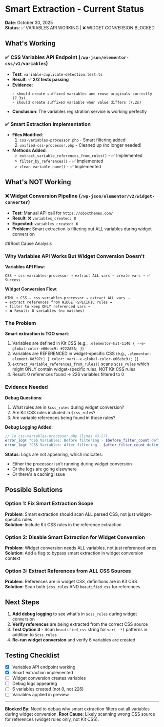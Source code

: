 # Smart Extraction - Current Status

**Date**: October 30, 2025  
**Status**: ✅ VARIABLES API WORKING | ❌ WIDGET CONVERSION BLOCKED

## What's Working

### ✅ CSS Variables API Endpoint (`/wp-json/elementor-css/v1/variables`)
- **Test**: `variable-duplicate-detection.test.ts`
- **Result**: ✅ **2/2 tests passing**
- **Evidence**:
  ```
  ✓ should create suffixed variables and reuse originals correctly (7.3s)
  ✓ should create suffixed variable when value differs (7.2s)
  ```
- **Conclusion**: The variables registration service is working perfectly

### ✅ Smart Extraction Implementation
- **Files Modified**:
  1. `css-variables-processor.php` - Smart filtering added
  2. `unified-css-processor.php` - Cleaned up (no longer needed)
- **Methods Added**:
  - `extract_variable_references_from_rules()` - ✅ Implemented
  - `filter_by_references()` - ✅ Implemented
  - `clean_variable_name()` - ✅ Implemented

## What's NOT Working

### ❌ Widget Conversion Pipeline (`/wp-json/elementor/v2/widget-converter`)
- **Test**: Manual API call for `https://oboxthemes.com/`
- **Result**: ❌ `variables_created: 0`
- **Expected**: `variables_created: 6`
- **Problem**: Smart extraction is filtering out ALL variables during widget conversion

##Root Cause Analysis

### Why Variables API Works But Widget Conversion Doesn't

**Variables API Flow**:
```
CSS → css-variables-processor → extract ALL vars → create vars → ✅ Success
```

**Widget Conversion Flow**:
```
HTML + CSS → css-variables-processor → extract ALL vars → 
→ extract references from WIDGET-SPECIFIC rules →
→ filter to keep ONLY referenced vars →
→ ❌ Result: 0 variables (no matches)
```

### The Problem

**Smart extraction is TOO smart**:
1. Variables are defined in Kit CSS (e.g., `.elementor-kit-1140 { --e-global-color-e66ebc9: #222A5A; }`)
2. Variables are REFERENCED in widget-specific CSS (e.g., `.elementor-element-6d397c1 { color: var(--e-global-color-e66ebc9); }`)
3. `extract_variable_references_from_rules()` scans `$css_rules` which might ONLY contain widget-specific rules, NOT Kit CSS rules
4. Result: 0 references found → 226 variables filtered to 0

### Evidence Needed

**Debug Questions**:
1. What rules are in `$css_rules` during widget conversion?
2. Are Kit CSS rules included in `$css_rules`?
3. Are variable references being found in those rules?

**Debug Logging Added**:
```php
// In css-variables-processor.php (lines 43-57)
error_log( "CSS Variables: Before filtering - $before_filter_count definitions, $ref_count referenced" );
error_log( "CSS Variables: After filtering - $after_filter_count definitions remain" );
```

**Status**: Logs are not appearing, which indicates:
- Either the processor isn't running during widget conversion
- Or the logs are going elsewhere
- Or there's a caching issue

## Possible Solutions

### Option 1: Fix Smart Extraction Scope
**Problem**: Smart extraction should scan ALL parsed CSS, not just widget-specific rules  
**Solution**: Include Kit CSS rules in the reference extraction

### Option 2: Disable Smart Extraction for Widget Conversion
**Problem**: Widget conversion needs ALL variables, not just referenced ones  
**Solution**: Add a flag to bypass smart extraction in widget conversion context

### Option 3: Extract References from ALL CSS Sources
**Problem**: References are in widget CSS, definitions are in Kit CSS  
**Solution**: Scan both `$css_rules` AND `beautified_css` for references

## Next Steps

1. **Add debug logging** to see what's in `$css_rules` during widget conversion
2. **Verify references** are being extracted from the correct CSS source
3. **Test Option 3** - Scan `beautified_css` string for `var(--*)` patterns in addition to `$css_rules`
4. **Re-run widget conversion** and verify 6 variables are created

## Testing Checklist

- [x] Variables API endpoint working
- [x] Smart extraction implemented
- [ ] Widget conversion creates variables
- [ ] Debug logs appearing
- [ ] 6 variables created (not 0, not 226)
- [ ] Variables applied in preview

---

**Blocked By**: Need to debug why smart extraction filters out all variables during widget conversion.
**Root Cause**: Likely scanning wrong CSS source for references (widget rules only, not Kit CSS).

